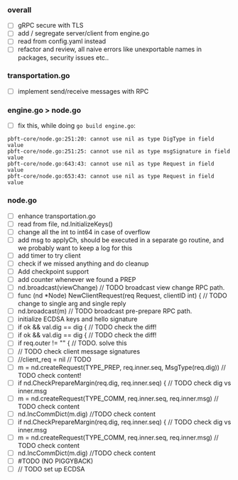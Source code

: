 ### overall

- [ ] gRPC secure with TLS
- [ ] add / segregate server/client from engine.go
- [ ] read from config.yaml instead
- [ ] refactor and review, all naive errors like unexportable names in packages, security issues etc..

### transportation.go

- [ ]  implement send/receive messages with RPC

### engine.go > node.go

- [ ] fix this, while doing `go build engine.go`:

```
pbft-core/node.go:251:20: cannot use nil as type DigType in field value
pbft-core/node.go:251:25: cannot use nil as type msgSignature in field value
pbft-core/node.go:643:43: cannot use nil as type Request in field value
pbft-core/node.go:653:43: cannot use nil as type Request in field value
```

### node.go

- [ ] enhance transportation.go
- [ ] read from file, nd.InitializeKeys()
- [ ] change all the int to int64 in case of overflow
- [ ] add msg to applyCh, should be executed in a separate go routine, and we probably want to keep a log for this
- [ ] add timer to try client
- [ ] check if we missed anything and do cleanup
- [ ] Add checkpoint support
- [ ] add counter whenever we found a PREP
- [ ] nd.broadcast(viewChange) // TODO  broadcast view change RPC path.
- [ ] func (nd *Node) NewClientRequest(req Request, clientID int) {  // TODO  change to single arg and single reply
- [ ] nd.broadcast(m)  // TODO  broadcast pre-prepare RPC path.
- [ ] initialize ECDSA keys and hello signature
- [ ] if ok && val.dig == dig {   // TODO  check the diff!
- [ ] if ok && val.dig == dig {   // TODO  check the diff!
- [ ] if req.outer != "" {  // TODO. solve this
- [ ] // TODO  check client message signatures
- [ ] //client_req  = nil  // TODO
- [ ] m  = nd.createRequest(TYPE_PREP, req.inner.seq, MsgType(req.dig))  // TODO  check content!
- [ ] if nd.CheckPrepareMargin(req.dig, req.inner.seq) {  // TODO  check dig vs inner.msg
- [ ] m  = nd.createRequest(TYPE_COMM, req.inner.seq, req.inner.msg) // TODO  check content
- [ ] nd.IncCommDict(m.dig) //TODO  check content
- [ ] if nd.CheckPrepareMargin(req.dig, req.inner.seq) {  // TODO  check dig vs inner.msg
- [ ] m  = nd.createRequest(TYPE_COMM, req.inner.seq, req.inner.msg) // TODO  check content
- [ ] nd.IncCommDict(m.dig) //TODO  check content
- [ ] #TODO (NO PIGGYBACK)
- [ ] // TODO  set up ECDSA
